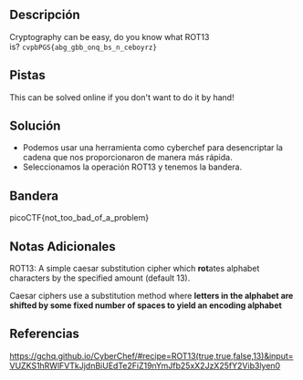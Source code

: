 ## Descripción
Cryptography can be easy, do you know what ROT13 is? `cvpbPGS{abg_gbb_onq_bs_n_ceboyrz}`

## Pistas 
This can be solved online if you don't want to do it by hand!

## Solución
- Podemos usar una herramienta como cyberchef para desencriptar la cadena que nos proporcionaron de manera más rápida.
- Seleccionamos la operación ROT13 y tenemos la bandera.

## Bandera
picoCTF{not_too_bad_of_a_problem}

## Notas Adicionales
ROT13: A simple caesar substitution cipher which **rot**ates alphabet characters by the specified amount (default 13).

Caesar ciphers use a substitution method where **letters in the alphabet are shifted by some fixed number of spaces to yield an encoding alphabet**

## Referencias
https://gchq.github.io/CyberChef/#recipe=ROT13(true,true,false,13)&input=VUZKS1hRWlFVTkJjdnBiUEdTe2FiZ19nYmJfb25xX2JzX25fY2Vib3lyen0